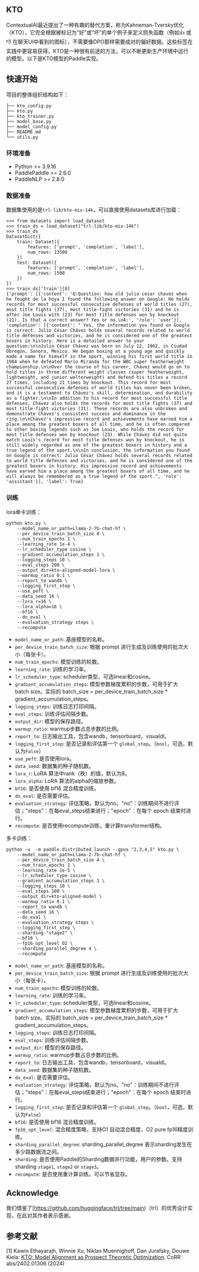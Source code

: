 ## KTO

ContextualAI最近提出了一种有趣的替代方案，称为Kahneman-Tversky优化（KTO），它完全根据被标记为“好”或“坏”的单个例子来定义损失函数（例如👍 或👎 在聊天UI中看到的图标），不需要像DPO那样需要成对的偏好数据。这些标签在实践中更容易获得，KTO是一种很有前途的方法，可以不断更新生产环境中运行的模型。以下是KTO模型的Paddle实现。

## 快速开始

项目的整体组织结构如下：

```
├── kto_config.py
├── kto.py
├── kto_trainer.py
├── model_base.py
├── model_config.py
├── README.md
└── utils.py
```

### 环境准备

- Python >= 3.9.16
- PaddlePaddle >= 2.6.0
- PaddleNLP >= 2.8.0

### 数据准备

数据集使用的是`trl-lib/kto-mix-14k`，可以直接使用datasets库进行加载：

```
>>> from datasets import load_dataset
>>> train_ds = load_dataset("trl-lib/kto-mix-14k")
>>> train_ds
DatasetDict({
    train: Dataset({
        features: ['prompt', 'completion', 'label'],
        num_rows: 13500
    })
    test: Dataset({
        features: ['prompt', 'completion', 'label'],
        num_rows: 1500
    })
})
>>> train_ds['train'][0]
{'prompt': [{'content': 'Q:Question: how old julio cesar chavez when he fought de la hoya I found the following answer on Google: He holds records for most successful consecutive defenses of world titles (27), most title fights (37), most title-fight victories (31) and he is after Joe Louis with (23) for most title defenses won by knockout (21). Is that a correct answer? Yes or no.\nA:', 'role': 'user'}], 'completion': [{'content': " Yes, the information you found on Google is correct. Julio César Chávez holds several records related to world title defenses and victories, and he is considered one of the greatest boxers in history. Here is a detailed answer to your question:\n\nJulio César Chávez was born on July 12, 1962, in Ciudad Obregón, Sonora, Mexico. He began boxing at a young age and quickly made a name for himself in the sport, winning his first world title in 1984 when he defeated Mario Miranda for the WBC super featherweight championship.\n\nOver the course of his career, Chávez would go on to hold titles in three different weight classes (super featherweight, lightweight, and junior welterweight) and defend his titles a record 27 times, including 21 times by knockout. This record for most successful consecutive defenses of world titles has never been broken, and it is a testament to Chávez's skill, determination, and durability as a fighter.\n\nIn addition to his record for most successful title defenses, Chávez also holds the records for most title fights (37) and most title-fight victories (31). These records are also unbroken and demonstrate Chávez's consistent success and dominance in the ring.\n\nChávez's impressive record and achievements have earned him a place among the greatest boxers of all time, and he is often compared to other boxing legends such as Joe Louis, who holds the record for most title defenses won by knockout (23). While Chávez did not quite match Louis's record for most title defenses won by knockout, he is still widely regarded as one of the greatest boxers in history and a true legend of the sport.\n\nIn conclusion, the information you found on Google is correct: Julio César Chávez holds several records related to world title defenses and victories, and he is considered one of the greatest boxers in history. His impressive record and achievements have earned him a place among the greatest boxers of all time, and he will always be remembered as a true legend of the sport.", 'role': 'assistant'}], 'label': True}
```
### 训练

lora单卡训练：

```
python kto.py \
    --model_name_or_path=Llama-2-7b-chat-hf \
    --per_device_train_batch_size 8 \
    --num_train_epochs 1 \
    --learning_rate 1e-4 \
    --lr_scheduler_type cosine \
    --gradient_accumulation_steps 1 \
    --logging_steps 10 \
    --eval_steps 200 \
    --output_dir=kto-aligned-model-lora \
    --warmup_ratio 0.1 \
    --report_to wandb \
    --logging_first_step \
    --use_peft \
    --data_seed 16 \
    --lora_r=16 \
    --lora_alpha=16 \
    --bf16 \
    --do_eval \
    --evaluation_strategy steps \
    --recompute
```

- `model_name_or_path`: 基座模型的名称。
- `per_device_train_batch_size`: 根据 prompt 进行生成及训练使用的批次大小（每张卡）。
- `num_train_epochs`: 模型训练的轮数。
- `learning_rate`: 训练的学习率。
- `lr_scheduler_type`: scheduler类型，可选linear和cosine。
- `gradient_accumulation_steps`: 模型参数梯度累积的步数，可用于扩大 batch size。实际的 batch_size = per_device_train_batch_size * gradient_accumulation_steps。
- `logging_steps`: 训练日志打印间隔。
- `eval_steps`: 训练评估间隔步数。
- `output_dir`: 模型的保存路径。
- `warmup_ratio`: warmup步数占总步数的比例。
- `report_to`: 日志输出工具，包含wandb，tensorboard，visualdl。
- `logging_first_step`: 是否记录和评估第一个 `global_step`。（`bool`，可选，默认为`False`）
- `use_peft`: 是否使用lora。
- `data_seed`: 数据集的种子随机数。
- `lora_r`: LoRA 算法中rank（秩）的值，默认为8。
- `lora_alpha`: LoRA 算法的alpha的缩放参数。
- `bf16`: 是否使用 bf16 混合精度训练。
- `do_eval`: 是否需要评估。
- `evaluation_strategy`: 评估策略，默认为no。"no"：训练期间不进行评估；"steps"：在每eval_steps结束进行；"epoch"：在每个 epoch 结束时进行。
- `recompute`: 是否使用recompute训练，重计算transformer结构。

多卡训练：
```
python -u  -m paddle.distributed.launch --gpus "2,3,4,5" kto.py \
    --model_name_or_path=Llama-2-7b-chat-hf \
    --per_device_train_batch_size 4 \
    --num_train_epochs 1 \
    --learning_rate 1e-5 \
    --lr_scheduler_type cosine \
    --gradient_accumulation_steps 1 \
    --logging_steps 10 \
    --eval_steps 100 \
    --output_dir=kto-aligned-model \
    --warmup_ratio 0.1 \
    --report_to wandb \
    --data_seed 16 \
    --do_eval \
    --evaluation_strategy steps \
    --logging_first_step \
    --sharding "stage2" \
    --bf16 \
    --fp16_opt_level O2 \
    --sharding_parallel_degree 4 \
    --recompute
```

- `model_name_or_path`: 基座模型的名称。
- `per_device_train_batch_size`: 根据 prompt 进行生成及训练使用的批次大小（每张卡）。
- `num_train_epochs`: 模型训练的轮数。
- `learning_rate`: 训练的学习率。
- `lr_scheduler_type`: scheduler类型，可选linear和cosine。
- `gradient_accumulation_steps`: 模型参数梯度累积的步数，可用于扩大 batch size。实际的 batch_size = per_device_train_batch_size * gradient_accumulation_steps。
- `logging_steps`: 训练日志打印间隔。
- `eval_steps`: 训练评估间隔步数。
- `output_dir`: 模型的保存路径。
- `warmup_ratio`: warmup步数占总步数的比例。
- `report_to`: 日志输出工具，包含wandb，tensorboard，visualdl。
- `data_seed`: 数据集的种子随机数。
- `do_eval`: 是否需要评估。
- `evaluation_strategy`: 评估策略，默认为no。"no"：训练期间不进行评估；"steps"：在每eval_steps结束进行；"epoch"：在每个 epoch 结束时进行。
- `logging_first_step`: 是否记录和评估第一个 `global_step`。（`bool`，可选，默认为`False`）
- `bf16`: 是否使用 bf16 混合精度训练。
- `fp16_opt_level`: 混合精度策略，支持O1 自动混合精度，O2 pure fp16精度训练。
- `sharding_parallel_degree`: sharding_parallel_degree 表示sharding发生在多少路数据流之间。
- `sharding`: 是否使用Paddle的Sharding数据并行功能，用户的参数。支持sharding `stage1`, `stage2` or `stage3`。
- `recompute`: 是否使用重计算训练。可以节省显存。


## Acknowledge

我们借鉴了[https://github.com/huggingface/trl/tree/main)（trl）的优秀设计实现，在此对其作者表示感谢。

## 参考文献

[1] Kawin Ethayarajh, Winnie Xu, Niklas Muennighoff, Dan Jurafsky, Douwe Kiela: [KTO: Model Alignment as Prospect Theoretic Optimization](https://arxiv.org/abs/2402.01306). CoRR abs/2402.01306 (2024)
